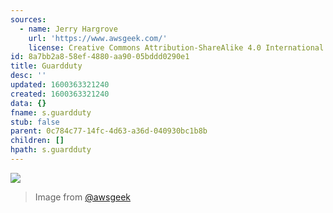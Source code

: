 ```yaml
---
sources:
  - name: Jerry Hargrove
    url: 'https://www.awsgeek.com/'
    license: Creative Commons Attribution-ShareAlike 4.0 International License
id: 8a7bb2a8-58ef-4880-aa90-05bddd0290e1
title: Guardduty
desc: ''
updated: 1600363321240
created: 1600363321240
data: {}
fname: s.guardduty
stub: false
parent: 0c784c77-14fc-4d63-a36d-040930bc1b8b
children: []
hpath: s.guardduty
---
```

![](/assets/images/Amazon-GuardDuty_en.jpg)

> Image from [@awsgeek](https://www.awsgeek.com/Amazon-GuardDuty/)
